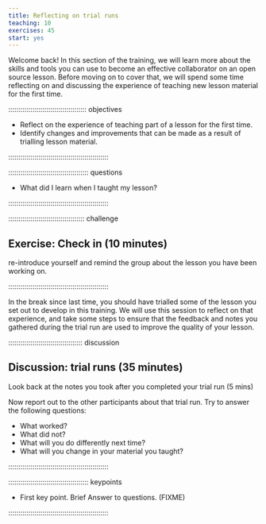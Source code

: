 ```yaml
---
title: Reflecting on trial runs
teaching: 10
exercises: 45
start: yes
---
```


Welcome back!
In this section of the training,
we will learn more about the skills and tools you can use to become
an effective collaborator on an open source lesson.
Before moving on to cover that,
we will spend some time reflecting on and discussing the experience of
teaching new lesson material for the first time.

::::::::::::::::::::::::::::::::::::::: objectives

- Reflect on the experience of teaching part of a lesson for the first time.
- Identify changes and improvements that can be made as a result of trialling lesson material.

::::::::::::::::::::::::::::::::::::::::::::::::::

:::::::::::::::::::::::::::::::::::::::: questions

- What did I learn when I taught my lesson?

::::::::::::::::::::::::::::::::::::::::::::::::::

::::::::::::::::::::::::::::::::::::::  challenge

## Exercise: Check in (10 minutes)

re-introduce yourself and remind the group about the lesson you have been working on.


::::::::::::::::::::::::::::::::::::::::::::::::::

In the break since last time,
you should have trialled some of the lesson you set out to develop in
this training.
We will use this session to reflect on that experience,
and take some steps to ensure that the feedback and notes you gathered during
the trial run are used to improve the quality of your lesson.

:::::::::::::::::::::::::::::::::::::  discussion

## Discussion: trial runs (35 minutes)

Look back at the notes you took after you completed your trial run (5 mins)

Now report out to the other participants about that trial run.
Try to answer the following questions:

- What worked?
- What did not?
- What will you do differently next time?
- What will you change in your material you taught?
  

::::::::::::::::::::::::::::::::::::::::::::::::::



:::::::::::::::::::::::::::::::::::::::: keypoints

- First key point. Brief Answer to questions. (FIXME)

::::::::::::::::::::::::::::::::::::::::::::::::::


